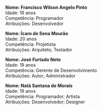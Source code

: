 **Nome: Francisco Wilson Angelo Pinto**<br />
Idade: 19 anos<br />
Competência: Programador<br />
Atribuições: Desenvolvedor

**Nome: Ícaro de Sena Mourão**<br />
Idade: 20 anos<br />
Competência: Projetista<br />
Atribuições: Arquiteto; Testador

**Nome: José Furtado Neto**<br />
Idade: 19 anos<br />
Competência: Gerente de Desenvolvimento<br />
Atribuições: Autor; Administrador

**Nome: Natã Santana de Morais**<br />
Idade: 19 anos<br />
Competência: Programador; Artista<br />
Atribuições: Desenvolvedor; Designer
